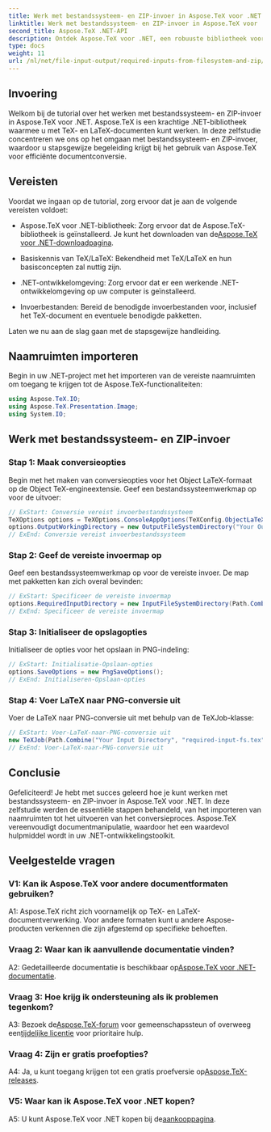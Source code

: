 ```yaml
---
title: Werk met bestandssysteem- en ZIP-invoer in Aspose.TeX voor .NET
linktitle: Werk met bestandssysteem- en ZIP-invoer in Aspose.TeX voor .NET
second_title: Aspose.TeX .NET-API
description: Ontdek Aspose.TeX voor .NET, een robuuste bibliotheek voor de verwerking van TeX- en LaTeX-documenten. Converteer bestanden efficiënt met bestandssysteem- en ZIP-invoer.
type: docs
weight: 11
url: /nl/net/file-input-output/required-inputs-from-filesystem-and-zip/
---
```

## Invoering

Welkom bij de tutorial over het werken met bestandssysteem- en ZIP-invoer in Aspose.TeX voor .NET. Aspose.TeX is een krachtige .NET-bibliotheek waarmee u met TeX- en LaTeX-documenten kunt werken. In deze zelfstudie concentreren we ons op het omgaan met bestandssysteem- en ZIP-invoer, waardoor u stapsgewijze begeleiding krijgt bij het gebruik van Aspose.TeX voor efficiënte documentconversie.

## Vereisten

Voordat we ingaan op de tutorial, zorg ervoor dat je aan de volgende vereisten voldoet:

-  Aspose.TeX voor .NET-bibliotheek: Zorg ervoor dat de Aspose.TeX-bibliotheek is geïnstalleerd. Je kunt het downloaden van de[Aspose.TeX voor .NET-downloadpagina](https://releases.aspose.com/tex/net/).

- Basiskennis van TeX/LaTeX: Bekendheid met TeX/LaTeX en hun basisconcepten zal nuttig zijn.

- .NET-ontwikkelomgeving: Zorg ervoor dat er een werkende .NET-ontwikkelomgeving op uw computer is geïnstalleerd.

- Invoerbestanden: Bereid de benodigde invoerbestanden voor, inclusief het TeX-document en eventuele benodigde pakketten.

Laten we nu aan de slag gaan met de stapsgewijze handleiding.

## Naamruimten importeren

Begin in uw .NET-project met het importeren van de vereiste naamruimten om toegang te krijgen tot de Aspose.TeX-functionaliteiten:

```csharp
using Aspose.TeX.IO;
using Aspose.TeX.Presentation.Image;
using System.IO;
```

## Werk met bestandssysteem- en ZIP-invoer

### Stap 1: Maak conversieopties

Begin met het maken van conversieopties voor het Object LaTeX-formaat op de Object TeX-engineextensie. Geef een bestandssysteemwerkmap op voor de uitvoer:

```csharp
// ExStart: Conversie vereist invoerbestandssysteem
TeXOptions options = TeXOptions.ConsoleAppOptions(TeXConfig.ObjectLaTeX);
options.OutputWorkingDirectory = new OutputFileSystemDirectory("Your Output Directory");
// ExEnd: Conversie vereist invoerbestandssysteem
```

### Stap 2: Geef de vereiste invoermap op

Geef een bestandssysteemwerkmap op voor de vereiste invoer. De map met pakketten kan zich overal bevinden:

```csharp
// ExStart: Specificeer de vereiste invoermap
options.RequiredInputDirectory = new InputFileSystemDirectory(Path.Combine("Your Input Directory", "packages"));
// ExEnd: Specificeer de vereiste invoermap
```

### Stap 3: Initialiseer de opslagopties

Initialiseer de opties voor het opslaan in PNG-indeling:

```csharp
// ExStart: Initialisatie-Opslaan-opties
options.SaveOptions = new PngSaveOptions();
// ExEnd: Initialiseren-Opslaan-opties
```

### Stap 4: Voer LaTeX naar PNG-conversie uit

Voer de LaTeX naar PNG-conversie uit met behulp van de TeXJob-klasse:

```csharp
// ExStart: Voer-LaTeX-naar-PNG-conversie uit
new TeXJob(Path.Combine("Your Input Directory", "required-input-fs.tex"), new ImageDevice(), options).Run();
// ExEnd: Voer-LaTeX-naar-PNG-conversie uit
```

## Conclusie

Gefeliciteerd! Je hebt met succes geleerd hoe je kunt werken met bestandssysteem- en ZIP-invoer in Aspose.TeX voor .NET. In deze zelfstudie werden de essentiële stappen behandeld, van het importeren van naamruimten tot het uitvoeren van het conversieproces. Aspose.TeX vereenvoudigt documentmanipulatie, waardoor het een waardevol hulpmiddel wordt in uw .NET-ontwikkelingstoolkit.

## Veelgestelde vragen

### V1: Kan ik Aspose.TeX voor andere documentformaten gebruiken?

A1: Aspose.TeX richt zich voornamelijk op TeX- en LaTeX-documentverwerking. Voor andere formaten kunt u andere Aspose-producten verkennen die zijn afgestemd op specifieke behoeften.

### Vraag 2: Waar kan ik aanvullende documentatie vinden?

 A2: Gedetailleerde documentatie is beschikbaar op[Aspose.TeX voor .NET-documentatie](https://reference.aspose.com/tex/net/).

### Vraag 3: Hoe krijg ik ondersteuning als ik problemen tegenkom?

 A3: Bezoek de[Aspose.TeX-forum](https://forum.aspose.com/c/tex/47) voor gemeenschapssteun of overweeg een[tijdelijke licentie](https://purchase.aspose.com/temporary-license/) voor prioritaire hulp.

### Vraag 4: Zijn er gratis proefopties?

 A4: Ja, u kunt toegang krijgen tot een gratis proefversie op[Aspose.TeX-releases](https://releases.aspose.com/).

### V5: Waar kan ik Aspose.TeX voor .NET kopen?

A5: U kunt Aspose.TeX voor .NET kopen bij de[aankooppagina](https://purchase.aspose.com/buy).